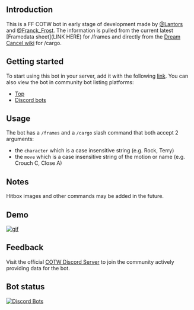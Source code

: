 ## Introduction
This is a FF COTW bot in early stage of development made by [@Lantors](https://github.com/dens0ne) and [@Franck_Frost](https://twitter.com/FranckFrost). The  information is pulled from the current latest [Framedata sheet](LINK HERE) for /frames and directly from the [Dream Cancel wiki](https://dreamcancel.com/wiki/Fatal_Fury:_City_of_the_Wolves) for /cargo.

## Getting started
To start using this bot in your server, add it with the following [link](https://discord.com/api/oauth2/authorize?client_id=950847013870772264&permissions=277025721344&scope=bot%20applications.commands). You can also view the bot in community bot listing platforms:
 - [Top](https://top.gg/bot/950847013870772264)
 - [Discord bots](https://discord.bots.gg/bots/950847013870772264)

## Usage
The bot has a `/frames` and a `/cargo` slash command that both accept 2 arguments:
- the `character` which is a case insensitive string (e.g. Rock, Terry)
- the `move` which is a case insensitive string of the motion or name (e.g. Crouch C, Close A)

## Notes
Hitbox images and other commands may be added in the future.

## Demo
[![gif](https://media.giphy.com/media/LrqUuAZB2E3hGvHtOH/giphy.gif)](https://giphy.com/gifs/LrqUuAZB2E3hGvHtOH)

## Feedback
Visit the official [COTW Discord Server](https://discord.gg/ChEEUuZwqS) to join the community actively providing data for the bot.

## Bot status

[![Discord Bots](https://top.gg/api/widget/950847013870772264.svg)](https://top.gg/bot/950847013870772264)
